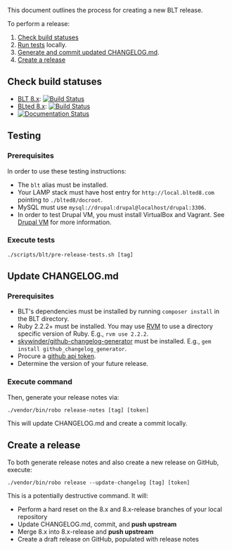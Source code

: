 This document outlines the process for creating a new BLT release.

To perform a release:

1. [Check build statuses](#check-build-statuses)
1. [Run tests](#testing) locally.
1. [Generate and commit updated CHANGELOG.md](#update-changelogmd).
1. [Create a release](#create-a-release)

## Check build statuses

* [BLT 8.x](https://github.com/acquia/blt): [![Build Status](https://travis-ci.org/acquia/blt.svg?branch=8.x)](https://travis-ci.org/acquia/blt) 
* [BLted 8.x](https://github.com/acquia-pso/blted8): [![Build Status](https://travis-ci.org/acquia-pso/blted8.svg?branch=8.x)](https://travis-ci.org/acquia-pso/blted8)
* [![Documentation Status](https://readthedocs.org/projects/blt/badge/?version=8.x)](http://blt.readthedocs.io/en/8.x/?badge=8.x) 

## Testing

### Prerequisites

In order to use these testing instructions:

* The `blt` alias must be installed.
* Your LAMP stack must have host entry for `http://local.blted8.com` pointing to `./blted8/docroot`.
* MySQL must use `mysql://drupal:drupal@localhost/drupal:3306`.
* In order to test Drupal VM, you must install VirtualBox and Vagrant. See [Drupal VM](https://github.com/geerlingguy/drupal-vm#quick-start-guide) for more information.

### Execute tests

    ./scripts/blt/pre-release-tests.sh [tag]
 
## Update CHANGELOG.md

### Prerequisites

* BLT's dependencies must be installed by running `composer install` in the BLT directory.
* Ruby 2.2.2+ must be installed. You may use [RVM](https://rvm.io/rvm/install) to use a directory specific version of Ruby. E.g., `rvm use 2.2.2`.
* [skywinder/github-changelog-generator](https://github.com/skywinder/github-changelog-generator) must be installed. E.g., `gem install github_changelog_generator`.
* Procure a [github api token](https://github.com/skywinder/github-changelog-generator#github-token).
* Determine the version of your future release.

### Execute command

Then, generate your release notes via:

    ./vendor/bin/robo release-notes [tag] [token]


This will update CHANGELOG.md and create a commit locally.

## Create a release

To both generate release notes and also create a new release on GitHub, execute:

    ./vendor/bin/robo release --update-changelog [tag] [token]

This is a potentially destructive command. It will:
 
 * Perform a hard reset on the 8.x and 8.x-release branches of your local repository
 * Update CHANGELOG.md, commit, and __push upstream__
 * Merge 8.x into 8.x-release and __push upstream__
 * Create a draft release on GitHub, populated with release notes
